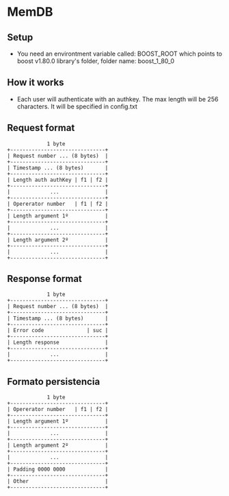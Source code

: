 # MemDB

## Setup

- You need an environtment variable called: BOOST_ROOT which points to boost v1.80.0 library's folder, folder name: boost_1_80_0

## How it works

- Each user will authenticate with an authkey. The max length will be 256 characters. It will be specified in config.txt

## Request format
````
             1 byte
+-------------------------------+
| Request number ... (8 bytes)  | 
+-------------------------------+
| Timestamp ... (8 bytes)       |
+-------------------------------+
| Length auth authKey | f1 | f2 |   
+-------------------------------+   
|             ...               | 
+-------------------------------+
| Opererator number   | f1 | f2 |   
+-------------------------------+   
| Length argument 1º            | 
+-------------------------------+
|             ...               | 
+-------------------------------+
| Length argument 2º            | 
+-------------------------------+
|             ...               | 
+-------------------------------+
````

## Response format
````
             1 byte
+-------------------------------+
| Request number ... (8 bytes)  |   
+-------------------------------+
| Timestamp ... (8 bytes)       |
+-------------------------------+
| Error code              | suc |   
+-------------------------------+   
| Length response               |
+-------------------------------+
|             ...               | 
+-------------------------------+
````

## Formato persistencia
````
             1 byte
+-------------------------------+   
| Opererator number   | f1 | f2 |   
+-------------------------------+   
| Length argument 1º            | 
+-------------------------------+
|             ...               | 
+-------------------------------+
| Length argument 2º            | 
+-------------------------------+
|             ...               | 
+-------------------------------+
| Padding 0000 0000             |
+-------------------------------+
| Other                         |
+-------------------------------+

````
